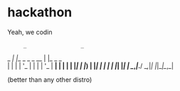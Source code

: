 # hackathon
Yeah, we codin <br>
 
         _                 _          
   _   _| |__  _   _ _ __ | |_ _   _  
  | | | | '_ \| | | | '_ \| __| | | | 
  | |_| | |_) | |_| | | | | |_| |_| | 
   \__,_|_.__/ \__,_|_| |_|\__|\__,_| 
 
 
 (better than any other distro)
 
 
